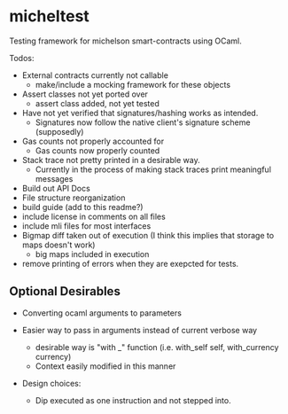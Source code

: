 # micheltest

Testing framework for michelson smart-contracts using OCaml.

Todos:

- External contracts currently not callable
    - make/include a mocking framework for these objects
- Assert classes not yet ported over
    - assert class added, not yet tested
- Have not yet verified that signatures/hashing works as intended.
    - Signatures now follow the native client's signature scheme (supposedly)
- Gas counts not properly accounted for
    - Gas counts now properly counted
- Stack trace not pretty printed in a desirable way.
    - Currently in the process of making stack traces print meaningful messages
- Build out API Docs
- File structure reorganization
- build guide (add to this readme?)
- include license in comments on all files
- include mli files for most interfaces
- Bigmap diff taken out of execution (I think this implies that storage to maps doesn't work)
    - big maps included in execution
- remove printing of errors when they are exepcted for tests. 
## Optional Desirables

- Converting ocaml arguments to parameters
- Easier way to pass in arguments instead of current verbose way
    - desirable way is "with \_" function (i.e. with_self self, with_currency currency)
    - Context easily modified in this manner

- Design choices:
    - Dip executed as one instruction and not stepped into. 
